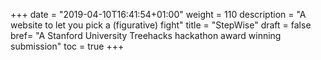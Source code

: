 +++
date = "2019-04-10T16:41:54+01:00"
weight = 110
description = "A website to let you pick a (figurative) fight"
title = "StepWise"
draft = false
bref= "A Stanford University Treehacks hackathon award winning submission"
toc = true
+++